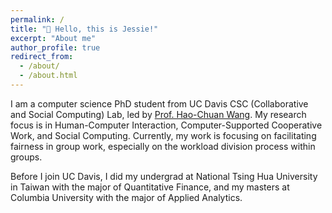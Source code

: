 ```yaml
---
permalink: /
title: "👋 Hello, this is Jessie!"
excerpt: "About me"
author_profile: true
redirect_from: 
  - /about/
  - /about.html
---
```


I am a computer science PhD student from UC Davis CSC (Collaborative and Social Computing) Lab, led by [Prof. Hao-Chuan Wang](https://www.haochuanwang.info/). My research focus is in Human-Computer Interaction, Computer-Supported Cooperative Work, and Social Computing. Currently, my work is focusing on facilitating fairness in group work, especially on the workload division process within groups.

Before I join UC Davis, I did my undergrad at National Tsing Hua University in Taiwan with the major of Quantitative Finance, and my masters at Columbia University with the major of Applied Analytics.

